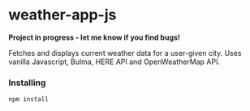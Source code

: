 # weather-app-js
**Project in progress - let me know if you find bugs!**

Fetches and displays current weather data for a user-given city. Uses vanilla Javascript, Bulma, HERE API and OpenWeatherMap API.



### Installing

```
npm install
```
